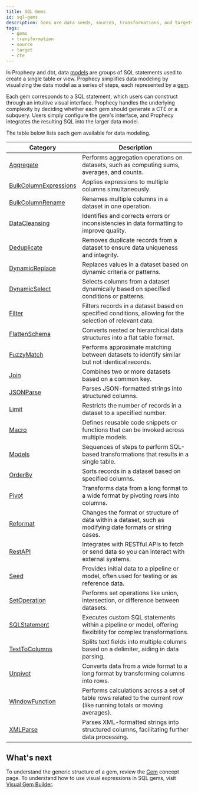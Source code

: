 ```yaml
---
title: SQL Gems
id: sql-gems
description: Gems are data seeds, sources, transformations, and targets
tags:
  - gems
  - transformation
  - source
  - target
  - cte
---
```


In Prophecy and dbt, data [models](docs/data-modeling/models.md) are groups of SQL statements used to create a single table or view. Prophecy simplifies data modeling by visualizing the data model as a series of steps, each represented by a [gem](/docs/getting-started/concepts/gems.md).

Each gem corresponds to a SQL statement, which users can construct through an intuitive visual interface. Prophecy handles the underlying complexity by deciding whether each gem should generate a CTE or a subquery. Users simply configure the gem's interface, and Prophecy integrates the resulting SQL into the larger data model.

The table below lists each gem available for data modeling.

| Category                                                                                   | Description                                                                                                           |
| ------------------------------------------------------------------------------------------ | --------------------------------------------------------------------------------------------------------------------- |
| [Aggregate](docs/analysts/development/gems/transform/aggregate.md)                         | Performs aggregation operations on datasets, such as computing sums, averages, and counts.                            |
| [BulkColumnExpressions](docs/analysts/development/gems/prepare/bulk-column-expressions.md) | Applies expressions to multiple columns simultaneously.                                                               |
| [BulkColumnRename](docs/analysts/development/gems/prepare/bulk-column-rename.md)           | Renames multiple columns in a dataset in one operation.                                                               |
| [DataCleansing](docs/analysts/development/gems/prepare/data-cleansing.md)                  | Identifies and corrects errors or inconsistencies in data formatting to improve quality.                              |
| [Deduplicate](docs/analysts/development/gems/prepare/deduplicate.md)                       | Removes duplicate records from a dataset to ensure data uniqueness and integrity.                                     |
| [DynamicReplace](docs/analysts/development/gems/join-split/dynamic-replace.md)             | Replaces values in a dataset based on dynamic criteria or patterns.                                                   |
| [DynamicSelect](docs/analysts/development/gems/prepare/dynamic-select.md)                  | Selects columns from a dataset dynamically based on specified conditions or patterns.                                 |
| [Filter](docs/analysts/development/gems/prepare/filter.md)                                 | Filters records in a dataset based on specified conditions, allowing for the selection of relevant data.              |
| [FlattenSchema](docs/analysts/development/gems/prepare/flatten-schema.md)                  | Converts nested or hierarchical data structures into a flat table format.                                             |
| [FuzzyMatch](docs/analysts/development/gems/join-split/fuzzy-match.md)                     | Performs approximate matching between datasets to identify similar but not identical records.                         |
| [Join](docs/analysts/development/gems/join-split/join.md)                                  | Combines two or more datasets based on a common key.                                                                  |
| [JSONParse](docs/analysts/development/gems/parse/json-parse.md)                            | Parses JSON-formatted strings into structured columns.                                                                |
| [Limit](docs/analysts/development/gems/prepare/limit.md)                                   | Restricts the number of records in a dataset to a specified number.                                                   |
| [Macro](docs/analysts/development/gems/custom/macro.md)                                    | Defines reusable code snippets or functions that can be invoked across multiple models.                               |
| [Models](docs/data-modeling/gems/datasources/datasources.md)                               | Sequences of steps to perform SQL-based transformations that results in a single table.                               |
| [OrderBy](docs/analysts/development/gems/prepare/order-by.md)                              | Sorts records in a dataset based on specified columns.                                                                |
| [Pivot](docs/analysts/development/gems/transform/pivot.md)                                 | Transforms data from a long format to a wide format by pivoting rows into columns.                                    |
| [Reformat](docs/analysts/development/gems/prepare/reformat.md)                             | Changes the format or structure of data within a dataset, such as modifying date formats or string cases.             |
| [RestAPI](docs/analysts/development/gems/custom/rest-api.md)                               | Integrates with RESTful APIs to fetch or send data so you can interact with external systems.                         |
| [Seed](docs/data-modeling/gems/datasources/datasources.md)                                 | Provides initial data to a pipeline or model, often used for testing or as reference data.                            |
| [SetOperation](docs/analysts/development/gems/join-split/set-operation.md)                 | Performs set operations like union, intersection, or difference between datasets.                                     |
| [SQLStatement](docs/analysts/development/gems/custom/sql-statement.md)                     | Executes custom SQL statements within a pipeline or model, offering flexibility for complex transformations.          |
| [TextToColumns](docs/analysts/development/gems/parse/text-to-column.md)                    | Splits text fields into multiple columns based on a delimiter, aiding in data parsing.                                |
| [Unpivot](docs/analysts/development/gems/transform/unpivot.md)                             | Converts data from a wide format to a long format by transforming columns into rows.                                  |
| [WindowFunction](docs/analysts/development/gems/transform/window.md)                       | Performs calculations across a set of table rows related to the current row (like running totals or moving averages). |
| [XMLParse](docs/analysts/development/gems/parse/xml-parse.md)                              | Parses XML-formatted strings into structured columns, facilitating further data processing.                           |

## What's next

To understand the generic structure of a gem, review the [Gem](docs/getting-started/concepts/gems.md) concept page. To understand how to use visual expressions in SQL gems, visit [Visual Gem Builder](docs/analysts/development/gems/visual-expression-builder/visual-expression-builder.md).
